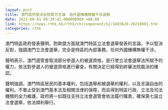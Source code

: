 ```yaml
---
layout: post
title: 澳門政府堅決反對歐方言論　指外國機構無權干涉選舉
date: 2021-08-01 00:39:41.000000000 +08:00
link: https://news.rthk.hk/rthk/ch/component/k2/1603620-20210801.htm
categories: rthk
---
```


澳門特區政府發表聲明，對歐盟方面就澳門特區立法會選舉發表的言論，予以堅決反對，強調澳門立法會選舉，完全是特區的內部事務，任何外國機構無權干涉。

聲明表示，澳門選管會取消部分參選人的被選資格，是行使立法會選舉法所賦予的權力，依法對參選人的被選資格進行審查，有關決定已經得到終審法院裁決的確認。

聲明強調，澳門特區居民的基本權利，包括選舉和被選舉的權利，以及言論自由的權利，不單止受到澳門基本法及相關法律的保障，而且得到特區行政、立法及司法機關的全力維護，政府將一如既往支持立法會選管會依法履行職責，確保第七屆立法會選舉，依法順利舉行。
